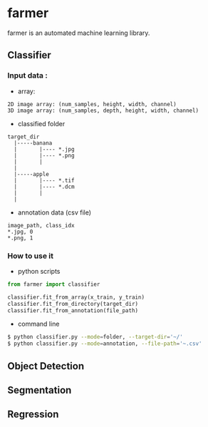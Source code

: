# farmer
farmer is an automated machine learning library.

## Classifier
### Input data : 
- array: 
```
2D image array: (num_samples, height, width, channel)
3D image array: (num_samples, depth, height, width, channel)
```
- classified folder
```
target_dir
  |-----banana
  |       |---- *.jpg
  |       |---- *.png
  |       |
  |
  |-----apple
  |       |---- *.tif
  |       |---- *.dcm
  |       |
  |
```
- annotation data (csv file)
```csv
image_path, class_idx
*.jpg, 0
*.png, 1
```
### How to use it

- python scripts
```python
from farmer import classifier

classifier.fit_from_array(x_train, y_train)
classifier.fit_from_directory(target_dir)
classifier.fit_from_annotation(file_path)
```

- command line
```bash
$ python classifier.py --mode=folder, --target-dir='~/'
$ python classifier.py --mode=annotation, --file-path='~.csv'
```

## Object Detection

## Segmentation

## Regression
